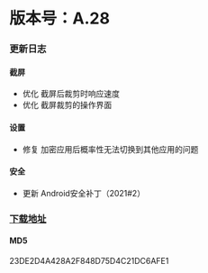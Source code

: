 # 版本号：A.28
### 更新日志
#### 截屏
- 优化 截屏后裁剪时响应速度
- 优化 截屏裁剪的操作界面
#### 设置
- 修复 加密应用后概率性无法切换到其他应用的问题
#### 安全
- 更新 Android安全补丁（2021#2）
### [下载地址](https://download.c.realme.com/osupdate/RMX2175_11_OTA_0280_all_RMRlq5YBvV83.ozip)

#### MD5
23DE2D4A428A2F848D75D4C21DC6AFE1
